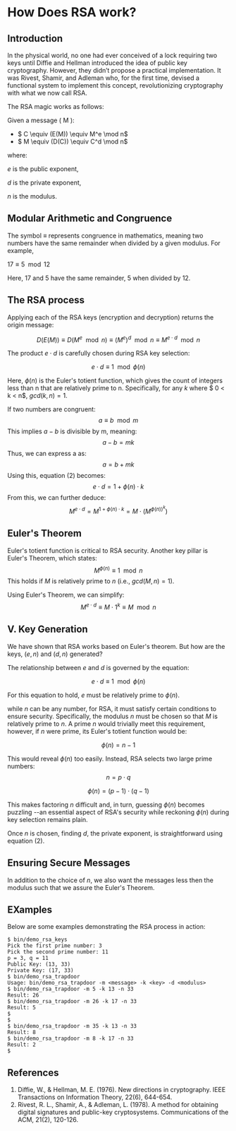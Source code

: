 # How Does RSA work?
## Introduction
In the physical world, no one had ever conceived of a lock requiring two keys until Diffie and Hellman introduced the idea of public key cryptography. However, they didn’t propose a practical implementation. It was Rivest, Shamir, and Adleman who, for the first time, devised a functional system to implement this concept, revolutionizing cryptography with what we now call RSA.

The RSA magic works as follows:

Given a message \( M \):

- $ C \equiv (E(M)) \equiv M^e \mod n$
- $ M \equiv (D(C)) \equiv C^d \mod n$

where:

$e$ is the public exponent,

$d$ is the private exponent,

$n$ is the modulus.

## Modular Arithmetic and Congruence

The symbol $\equiv$ represents congruence in mathematics, meaning two numbers have the same remainder when divided by a given modulus. For example,

$17 \equiv 5 \mod 12$

Here, 17 and 5 have the same remainder, 5 when divided by 12.

## The RSA process
Applying each of the RSA keys (encryption and decryption) returns the origin message:

$$
D(E(M)) \equiv D(M^e \mod n) \equiv (M^e)^d \mod n \equiv M^{e \cdot d} \mod n \tag{1}
$$

The product $e \cdot d$ is carefully chosen during RSA key selection:

$$
e \cdot d \equiv 1 \mod \phi(n) \tag{2}
$$

Here, $\phi(n)$ is the Euler's totient function, which gives the count of integers less than n that are relatively prime to n. Specifically, for any $k$ where $ 0 < k < n$, $gcd(k, n)=1$.

If two numbers are congruent:
$$
a \equiv b \mod m
$$
This implies $a - b$ is divisible by m, meaning:
$$
a - b = mk
$$
Thus, we can express a as: 
$$
a = b + mk
$$
Using this, equation (2) becomes:
$$
e \cdot d = 1 + \phi(n) \cdot k \tag{3}
$$
From this, we can further deduce:
$$
M^{e \cdot d} = M^{1 + \phi(n) \cdot k} = M \cdot (M^{\phi(n))^{k}}) \tag{4}
$$

## Euler's Theorem
Euler's totient function is critical to RSA security. Another key pillar is Euler's Theorem, which states:
$$
M^{\phi(n)} \equiv 1 \mod n \tag{5}
$$
This holds if $M$ is relatively prime to $n$ (i.e., $gcd(M, n)=1$).

Using Euler's Theorem, we can simplify:
$$
M^{e \cdot d} \equiv M \cdot 1^{k} \equiv M \mod n \tag{6}
$$

## V. Key Generation

We have shown that RSA works based on Euler's theorem. But how are the keys, $(e, n)$ and $(d, n)$ generated? 

The relationship between $e$ and $d$ is governed by the equation:

$$
e \cdot d \equiv 1 \mod \phi(n)
$$

For this equation to hold, $e$ must be relatively prime to $\phi(n)$.

while $n$ can be any number, for RSA, it must satisfy certain conditions to ensure security. Specifically, the modulus $n$ must be chosen so that $M$ is relatively prime to $n$. A prime $n$ would trivially meet this requirement, however, if $n$ were prime,  its Euler's totient function would be:

$$
\phi(n) = n - 1
$$

This would reveal $\phi(n)$ too easily. Instead, RSA selects two large prime numbers:
$$
n = p \cdot q
$$

$$
\phi(n) = (p - 1) \cdot (q - 1)
$$

This makes factoring  $n$ difficult and, in turn, guessing $\phi(n)$ becomes puzzling --an essential aspect of RSA's security while reckoning $\phi(n)$ during key selection remains plain.

Once $n$ is chosen, finding $d$, the private exponent, is straightforward using equation $(2)$.

## Ensuring Secure Messages
In addition to the choice of $n$, we also want the messages less then the modulus such that we assure the Euler's Theorem.

## EXamples
Below are some examples demonstrating the RSA process in action: 

```console
$ bin/demo_rsa_keys 
Pick the first prime number: 3
Pick the second prime number: 11
p = 3, q = 11
Public Key: (13, 33)
Private Key: (17, 33)
$ bin/demo_rsa_trapdoor 
Usage: bin/demo_rsa_trapdoor -m <message> -k <key> -d <modulus>
$ bin/demo_rsa_trapdoor -m 5 -k 13 -n 33
Result: 26
$ bin/demo_rsa_trapdoor -m 26 -k 17 -n 33
Result: 5
$ 
$ 
$ bin/demo_rsa_trapdoor -m 35 -k 13 -n 33
Result: 8
$ bin/demo_rsa_trapdoor -m 8 -k 17 -n 33
Result: 2
$ 
```

## References

1. Diffie, W., & Hellman, M. E. (1976). New directions in cryptography. IEEE Transactions on Information Theory, 22(6), 644-654.
2. Rivest, R. L., Shamir, A., & Adleman, L. (1978). A method for obtaining digital signatures and public-key cryptosystems. Communications of the ACM, 21(2), 120-126.




